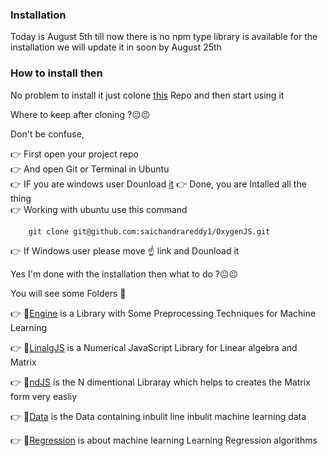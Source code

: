 ### Installation

Today is August 5th till now there is no npm type library is available for the installation we will update it in soon by August 25th


### How to install then 

No problem to install it just colone [this](https://github.com/saichandrareddy1/OxygenJS) Repo and then start using it 

Where to keep after cloning ?:neutral_face::neutral_face:

Don't be confuse, 

:point_right: First open your project repo           
:point_right: And open Git or Terminal in Ubuntu                
:point_right: IF you are windows user Dounload [it](https://github.com/saichandrareddy1/OxygenJS)
:point_right: Done, you are Intalled all the thing                     
:point_right: Working with ubuntu use this command                                 

        git clone git@github.com:saichandrareddy1/OxygenJS.git

:point_right: If Windows user please move :point_up: link and Dounload it

Yes I'm done with the installation then what to do ?:neutral_face::neutral_face:

You will see some Folders :file_folder:

:point_right: :file_folder:[Engine](https://github.com/saichandrareddy1/OxygenJS/blob/master/Docs/Engine.md) is a Library with Some Preprocessing Techniques for Machine Learning   

:point_right: :file_folder:[LinalgJS](https://github.com/saichandrareddy1/OxygenJS/blob/master/Docs/LinalgJS.md) is a Numerical JavaScript Library for Linear algebra and Matrix 

:point_right: :file_folder:[ndJS](https://github.com/saichandrareddy1/OxygenJS/blob/master/Docs/ndJS.md) is the N dimentional Libraray which helps to creates the Matrix form very easliy

:point_right: :file_folder:[Data](https://github.com/saichandrareddy1/OxygenJS/blob/master/Docs/Data.md) is the Data containing inbulit line inbulit machine learning data

:point_right: :file_folder:[Regression](https://github.com/saichandrareddy1/OxygenJS/blob/master/Docs/Comming.md) is about machine learning Learning Regression algorithms




